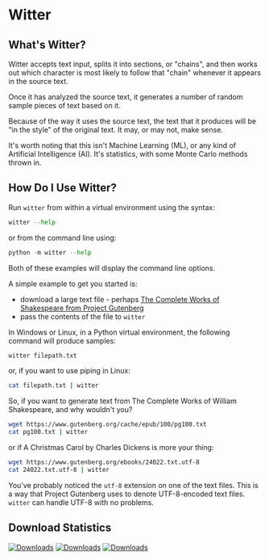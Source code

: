 # Witter

## What's Witter?

Witter accepts text input, splits it into sections, or "chains", and then works out which character is most likely to follow that "chain" whenever it appears in the source text.

Once it has analyzed the source text, it generates a number of random sample pieces of text based on it.

Because of the way it uses the source text, the text that it produces will be "in the style" of the original text. It may, or may not, make sense.

It's worth noting that this isn't Machine Learning (ML), or any kind of Artificial Intelligence (AI). It's statistics, with some Monte Carlo methods thrown in.

## How Do I Use Witter?

Run `witter` from within a virtual environment using the syntax:

```python
witter --help
```

or from the command line using:

```python
python -m witter --help
```

Both of these examples will display the command line options.

A simple example to get you started is:

* download a large text file - perhaps [The Complete Works of Shakespeare from Project Gutenberg](https://www.gutenberg.org/ebooks/100)
* pass the contents of the file to `witter`

In Windows or Linux, in a Python virtual environment, the following command will produce samples:

```bash
witter filepath.txt
```

or, if you want to use piping in Linux:

```bash
cat filepath.txt | witter
```

So, if you want to generate text from The Complete Works of William Shakespeare, and why wouldn't you?

```bash
wget https://www.gutenberg.org/cache/epub/100/pg100.txt
cat pg100.txt | witter
```

or if A Christmas Carol by Charles Dickens is more your thing:

```bash
wget https://www.gutenberg.org/ebooks/24022.txt.utf-8
cat 24022.txt.utf-8 | witter
```

You've probably noticed the `utf-8` extension on one of the text files. This is a way that Project Gutenberg uses to denote UTF-8-encoded text files. `witter` can handle UTF-8 with no problems.

## Download Statistics
[![Downloads](https://static.pepy.tech/badge/witter)](https://pepy.tech/project/randalyze)
[![Downloads](https://static.pepy.tech/badge/witter/month)](https://pepy.tech/project/randalyze)
[![Downloads](https://static.pepy.tech/badge/witter/week)](https://pepy.tech/project/randalyze)
